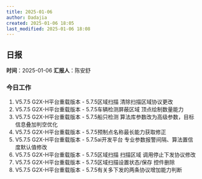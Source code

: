 ```yaml
---
title: 2025-01-06
author: Dadajia
created: 2025-01-06 18:05
last_modified: 2025-01-06 18:08
---
```

## 日报
**时间**：2025-01-06 **汇报人**：陈安舒
### 今日工作
1. V5.7.5 G2X-H平台重载版本 - 5.7.5区域扫描 清除扫描区域协议更改
2. V5.7.5 G2X-H平台重载版本 - 5.7.5车辆检测屏蔽区域 顶点绘制数量能力
3. V5.7.5 G2X-H平台重载版本 - 5.7.5船只检测 算法库参数改为高级参数，目标信息叠加判空优化
4. V5.7.5 G2X-H平台重载版本 - 5.7.5预制点名称最长能力获取修正
5. V5.7.5 G2X-H平台重载版本 - 5.7.5ai开发平台 专业参数报警间隔、算法置信度默认值修改
6. V5.7.5 G2X-H平台重载版本 - 5.7.5区域扫描 扫描区域 调用停止下发协议修改
7. V5.7.5 G2X-H平台重载版本 - 5.7.5区域扫描设置状态/保存 控件删除
8. V5.7.5 G2X-H平台重载版本 - 5.7.5有关多下发的两条协议增加能力判断
